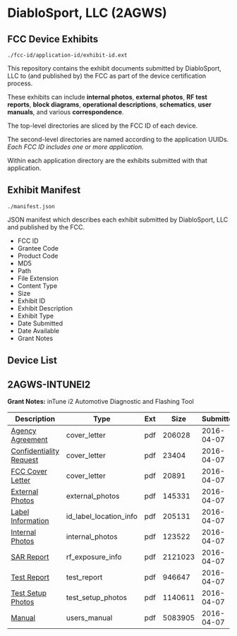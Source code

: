 # DiabloSport, LLC (2AGWS)
## FCC Device Exhibits

```
./fcc-id/application-id/exhibit-id.ext
```

This repository contains the exhibit documents submitted by DiabloSport, LLC to (and published by) the FCC as part of the device certification process.

These exhibits can include **internal photos**, **external photos**, **RF test reports**, **block diagrams**, **operational descriptions**, **schematics**, **user manuals**, and various **correspondence**.

The top-level directories are sliced by the FCC ID of each device.

The second-level directories are named according to the application UUIDs. *Each FCC ID includes one or more application.*

Within each application directory are the exhibits submitted with that application. 

## Exhibit Manifest

```
./manifest.json
```

JSON manifest which describes each exhibit submitted by DiabloSport, LLC and published by the FCC.

- FCC ID
- Grantee Code
- Product Code
- MD5
- Path
- File Extension
- Content Type
- Size
- Exhibit ID
- Exhibit Description
- Exhibit Type
- Date Submitted
- Date Available
- Grant Notes

## Device List
## 2AGWS-INTUNEI2
**Grant Notes:** inTune i2 Automotive Diagnostic and Flashing Tool

| Description | Type | Ext | Size | Submitted | Available |
| ----------- | ---- | --- | ---- | --------- | --------- |
| [Agency Agreement](2AGWS-INTUNEI2/52b7070c7c12e5f074e87955dc15967b/2953151.pdf) | cover_letter | pdf | 206028 | 2016-04-07 | 2016-04-07 |
| [Confidentiality Request](2AGWS-INTUNEI2/52b7070c7c12e5f074e87955dc15967b/2953152.pdf) | cover_letter | pdf | 23404 | 2016-04-07 | 2016-04-07 |
| [FCC Cover Letter](2AGWS-INTUNEI2/52b7070c7c12e5f074e87955dc15967b/2953153.pdf) | cover_letter | pdf | 20891 | 2016-04-07 | 2016-04-07 |
| [External Photos](2AGWS-INTUNEI2/52b7070c7c12e5f074e87955dc15967b/2953150.pdf) | external_photos | pdf | 145331 | 2016-04-07 | 2016-04-07 |
| [Label Information](2AGWS-INTUNEI2/52b7070c7c12e5f074e87955dc15967b/2953155.pdf) | id_label_location_info | pdf | 205131 | 2016-04-07 | 2016-04-07 |
| [Internal Photos](2AGWS-INTUNEI2/52b7070c7c12e5f074e87955dc15967b/2953154.pdf) | internal_photos | pdf | 123522 | 2016-04-07 | 2016-04-07 |
| [SAR Report](2AGWS-INTUNEI2/52b7070c7c12e5f074e87955dc15967b/2953159.pdf) | rf_exposure_info | pdf | 2121023 | 2016-04-07 | 2016-04-07 |
| [Test Report](2AGWS-INTUNEI2/52b7070c7c12e5f074e87955dc15967b/2953158.pdf) | test_report | pdf | 946647 | 2016-04-07 | 2016-04-07 |
| [Test Setup Photos](2AGWS-INTUNEI2/52b7070c7c12e5f074e87955dc15967b/2953156.pdf) | test_setup_photos | pdf | 1140611 | 2016-04-07 | 2016-04-07 |
| [Manual](2AGWS-INTUNEI2/52b7070c7c12e5f074e87955dc15967b/2953157.pdf) | users_manual | pdf | 5083905 | 2016-04-07 | 2016-04-07 |
